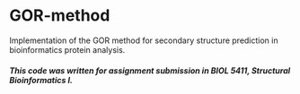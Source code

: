 # GOR-method
Implementation of the GOR method for secondary structure prediction in bioinformatics protein analysis.

##### This code was written for assignment submission in BIOL 5411, Structural Bioinformatics I.
